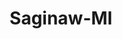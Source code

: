 ---
title: Saginaw-MI
slug: saginaw-mi
f_state:
- cms/state/michigan.md
f_locations:
- cms/payday-loan/advance-america-1928.md
- cms/payday-loan/alterntive-fincl-solutions-llc-4081.md
- cms/payday-loan/cash-express-7240.md
- cms/payday-loan/cash-n-hand-8018.md
- cms/payday-loan/cash-store-8521.md
- cms/payday-loan/check-go-9817.md
- cms/payday-loan/check-go-9837.md
- cms/payday-loan/check-go-9838.md
- cms/payday-loan/check-into-cash-12088.md
- cms/payday-loan/checks-cashed-14517.md
- cms/payday-loan/instant-cash-advance-19649.md
- cms/payday-loan/instant-cash-advance-corp-19681.md
- cms/payday-loan/michigan-cash-n-more-20840.md
- cms/payday-loan/petes-check-cashing-inc-24333.md
- cms/payday-loan/purpose-financial-24732.md
updated-on: '2024-05-30T13:41:28.615Z'
created-on: '2024-05-30T13:41:28.615Z'
published-on: '2024-05-30T13:54:32.469Z'
f_city: Saginaw
layout: '[city].html'
tags: city
---